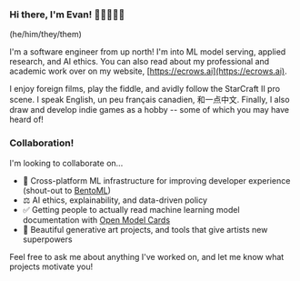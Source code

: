### Hi there, I'm Evan! 👋🏳️‍🌈🇨🇦

(he/him/they/them)

I'm a software engineer from up north!  I'm into ML model serving, applied research, and AI ethics.  You can also read about my professional and academic work over on my website, [https://ecrows.ai](https://ecrows.ai).

I enjoy foreign films, play the fiddle, and avidly follow the StarCraft II pro scene.  I speak English, un peu français canadien, 和一点中文.  Finally, I also draw and develop indie games as a hobby -- some of which you may have heard of!

### Collaboration!

I'm looking to collaborate on...
- 🍣 Cross-platform ML infrastructure for improving developer experience (shout-out to [BentoML](https://github.com/bentoml/BentoML))
- ⚖️ AI ethics, explainability, and data-driven policy
- ✅ Getting people to actually read machine learning model documentation with [Open Model Cards](https://github.com/ecrows/open-model-cards)
- 🎨 Beautiful generative art projects, and tools that give artists new superpowers

Feel free to ask me about anything I've worked on, and let me know what projects motivate you!
